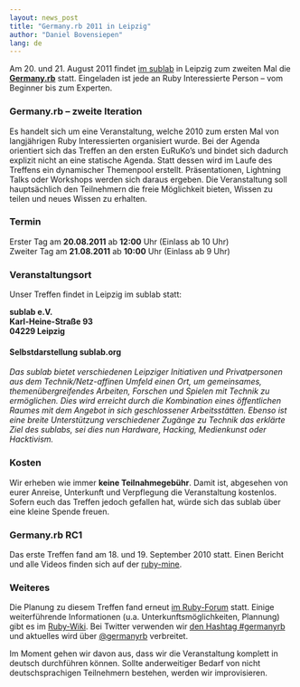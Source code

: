 ```yaml
---
layout: news_post
title: "Germany.rb 2011 in Leipzig"
author: "Daniel Bovensiepen"
lang: de
---
```


Am 20. und 21. August 2011 findet [im sublab][1] in Leipzig zum zweiten
Mal die [**Germany.rb**][2] statt. Eingeladen ist jede an Ruby
Interessierte Person – vom Beginner bis zum Experten.

### Germany.rb – zweite Iteration

Es handelt sich um eine Veranstaltung, welche 2010 zum ersten Mal von
langjährigen Ruby Interessierten organisiert wurde. Bei der Agenda
orientiert sich das Treffen an den ersten EuRuKo’s und bindet sich
dadurch explizit nicht an eine statische Agenda. Statt dessen wird im
Laufe des Treffens ein dynamischer Themenpool erstellt. Präsentationen,
Lightning Talks oder Workshops werden sich daraus ergeben. Die
Veranstaltung soll hauptsächlich den Teilnehmern die freie Möglichkeit
bieten, Wissen zu teilen und neues Wissen zu erhalten.

### Termin

Erster Tag am **20.08.2011** ab **12:00** Uhr (Einlass ab 10 Uhr)<br>
Zweiter Tag am **21.08.2011** ab **10:00** Uhr (Einlass ab 9 Uhr)

### Veranstaltungsort

Unser Treffen findet in Leipzig im sublab statt:

**sublab e.V.**<br>
**Karl-Heine-Straße 93**<br>
**04229 Leipzig**

#### Selbstdarstellung sublab.org

<cite>Das sublab bietet verschiedenen Leipziger Initiativen und
Privatpersonen aus dem Technik/Netz-affinen Umfeld einen Ort, um
gemeinsames, themenübergreifendes Arbeiten, Forschen und Spielen mit
Technik zu ermöglichen. Dies wird erreicht durch die Kombination eines
öffentlichen Raumes mit dem Angebot in sich geschlossener
Arbeitsstätten. Ebenso ist eine breite Unterstützung verschiedener
Zugänge zu Technik das erklärte Ziel des sublabs, sei dies nun Hardware,
Hacking, Medienkunst oder Hacktivism.</cite>

### Kosten

Wir erheben wie immer **keine Teilnahmegebühr**. Damit ist, abgesehen
von eurer Anreise, Unterkunft und Verpflegung die Veranstaltung
kostenlos. Sofern euch das Treffen jedoch gefallen hat, würde sich das
sublab über eine kleine Spende freuen.

### Germany.rb RC1

Das erste Treffen fand am 18. und 19. September 2010 statt. Einen
Bericht und alle Videos finden sich auf der [ruby-mine][3].

### Weiteres

Die Planung zu diesem Treffen fand erneut [im Ruby-Forum][4] statt.
Einige weiterführende Informationen (u.a. Unterkunftsmöglichkeiten,
Plannung) gibt es im [Ruby-Wiki][2]. Bei Twitter verwenden wir [den
Hashtag #germanyrb][5] und aktuelles wird über [@germanyrb][6]
verbreitet.

Im Moment gehen wir davon aus, dass wir die Veranstaltung komplett in
deutsch durchführen können. Sollte anderweitiger Bedarf von nicht
deutschsprachigen Teilnehmern bestehen, werden wir improvisieren.



[1]: http://sublab.org/
[2]: http://wiki.ruby-portal.de/Germany.rb_2011
[3]: http://www.ruby-mine.de/2010/9/25/germany-rb-aftermath
[4]: http://forum.ruby-portal.de/viewtopic.php?f=7&amp;t=11948
[5]: http://twitter.com/search?q=%23germanyrb
[6]: http://twitter.com/germanyrb
